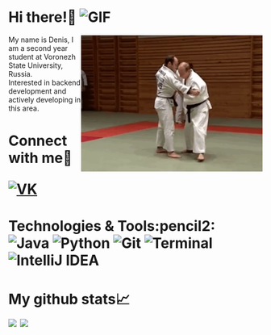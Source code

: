 
<h1> 
  Hi there!👋
  <img  height="40px" alt="GIF" src="https://media.giphy.com/media/j5hWF2V3RlNGItTkGc/giphy.gif" /> 
</h1> 

<img align="right" height="270px" alt="GIF" src="9bXa.gif" />

<a>
My name is Denis, I am a second year student at Voronezh State University, Russia.
<br>
Interested in backend development and actively developing in this area.
</a>

<h1>
Connect with me🗿
  
[<img alt="VK" width="40px" src="https://img.icons8.com/color/452/vk-circled.png" />][vk]
</h1>

<h1>
Technologies & Tools:pencil2:
<br>

<img alt="Java" width="40px" src="https://img.icons8.com/color/452/java-coffee-cup-logo.png" />
<img alt="Python" width="40px" src="https://img.icons8.com/color/452/python.png" />
<img alt="Git" width="40px" src="https://img.icons8.com/color/452/git.png" />
<img alt="Terminal" width="40px" src="https://img.icons8.com/color/452/ubuntu--v1.png" />
<img alt="IntelliJ IDEA" width="40px" src="https://upload.wikimedia.org/wikipedia/commons/thumb/d/d5/IntelliJ_IDEA_Logo.svg/512px-IntelliJ_IDEA_Logo.svg.png" />
</h1>

<h1>My github stats📈
<br>
<img width="500px" src="https://github-readme-stats.vercel.app/api?username=DenisRybas&show_icons=true&theme=tokyonight" />
<img width="500px" src="https://github-readme-stats.vercel.app/api/top-langs/?username=DenisRybas&theme=tokyonight" />
</h1>

[vk]: https://vk.com/rybas_denis
